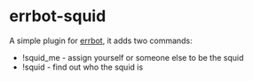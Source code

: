 # errbot-squid

A simple plugin for [errbot](https://errbot.readthedocs.io/en/latest/), it adds two commands:

* !squid_me - assign yourself or someone else to be the squid
* !squid - find out who the squid is
